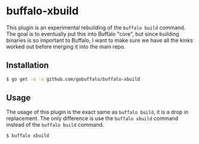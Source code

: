 # buffalo-xbuild

This plugin is an experimental rebuilding of the `buffalo build` command. The goal is to eventually put this into Buffalo "core", but since building binaries is so important to Buffalo, I want to make sure we have all the kinks worked out before merging it into the main repo.

## Installation

```bash
$ go get -u -v github.com/gobuffalo/buffalo-xbuild
```

## Usage

The usage of this plugin is the exact same as `buffalo build`, it is a drop in replacement. The only difference is use the `buffalo xbuild` command instead of the `buffalo build` command.

```bash
$ buffalo xbuild
```
